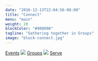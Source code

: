 ```yaml
---
date: "2016-12-13T22:04:56-08:00"
title: "Connect"
menu: "main"
weight: 20
blockColor: "#909090"
tagline: "Gathering together in Groups"
image: "block-connect.jpg"
---
```


<div class="page-buttons">
  <a href="event/">Events</a>
  <img class="separator" src="img/nav-separator.png" />
  <a href="page/groups/">Groups</a>
  <img class="separator" src="img/nav-separator.png" />
  <a href="serve/">Serve</a>
</div>

